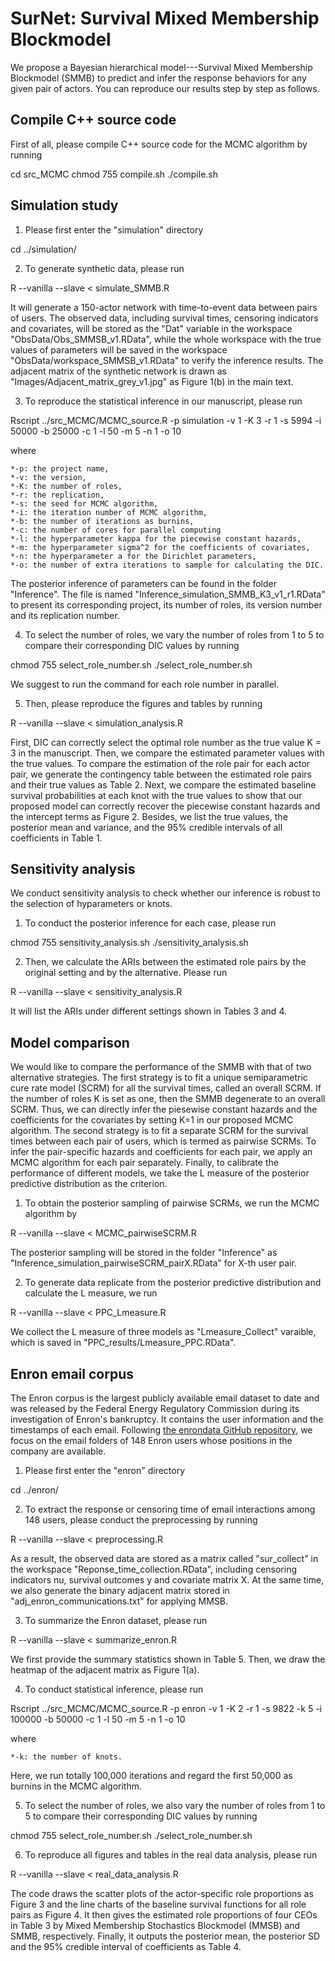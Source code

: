 # SurNet: Survival Mixed Membership Blockmodel

We propose a Bayesian hierarchical model---Survival Mixed Membership Blockmodel (SMMB) to predict and infer the response behaviors for any given pair of actors. You can reproduce our results step by step as follows.

## Compile C++ source code 

First of all, please compile C++ source code for the MCMC algorithm by running

cd src_MCMC
chmod 755 compile.sh
./compile.sh


## Simulation study 

1. Please first enter the "simulation" directory

cd ../simulation/

2. To generate synthetic data, please run 

R --vanilla --slave < simulate_SMMB.R

It will generate a 150-actor network with time-to-event data between pairs of users. The observed data, including survival times, censoring indicators and covariates, will be stored as the "Dat" variable in the workspace "ObsData/Obs_SMMSB_v1.RData", while the whole workspace with the true values of parameters will be saved in the workspace "ObsData/workspace_SMMSB_v1.RData" to verify the inference results. The adjacent matrix of the synthetic network is drawn as "Images/Adjacent_matrix_grey_v1.jpg" as Figure 1(b) in the main text.

3. To reproduce the statistical inference in our manuscript, please run

Rscript ../src_MCMC/MCMC_source.R -p simulation -v 1 -K 3 -r 1 -s 5994 -i 50000 -b 25000 -c 1 -l 50 -m 5 -n 1 -o 10

where 

	*-p: the project name, 
	*-v: the version,
	*-K: the number of roles,
	*-r: the replication,
	*-s: the seed for MCMC algorithm,
	*-i: the iteration number of MCMC algorithm,
	*-b: the number of iterations as burnins,
	*-c: the number of cores for parallel computing
	*-l: the hyperparameter kappa for the piecewise constant hazards,
	*-m: the hyperparameter sigma^2 for the coefficients of covariates,
	*-n: the hyperparameter a for the Dirichlet parameters,
	*-o: the number of extra iterations to sample for calculating the DIC.

The posterior inference of parameters can be found in the folder "Inference".  The file is named "Inference_simulation_SMMB_K3_v1_r1.RData" to present its corresponding project, its number of roles, its version number and its replication number. 

4. To select the number of roles, we vary the number of roles from 1 to 5 to compare their corresponding DIC values by running

chmod 755 select_role_number.sh
./select_role_number.sh

We suggest to run the command for each role number in parallel. 

5. Then, please reproduce the figures and tables by running

R --vanilla --slave < simulation_analysis.R

First, DIC can correctly select the optimal role number as the true value K = 3 in the manuscript. Then, we compare the estimated parameter values with the true values. To compare the estimation of the role pair for each actor pair, we generate the contingency table between the estimated role pairs and their true values as Table 2. Next, we compare the estimated baseline survival probabilities at each knot with the true values to show that our proposed model can correctly recover the piecewise constant hazards and the intercept terms as Figure 2. Besides, we list the true values, the posterior mean and variance, and the 95% credible intervals of all coefficients in Table 1.


## Sensitivity analysis 

We conduct sensitivity analysis to check whether our inference is robust to the selection of hyparameters or knots. 
1. To conduct the posterior inference for each case, please run

chmod 755 sensitivity_analysis.sh
./sensitivity_analysis.sh

2. Then, we calculate the ARIs between the estimated role pairs by the original setting and by the alternative. Please run

R --vanilla --slave < sensitivity_analysis.R

It will list the ARIs under different settings shown in Tables 3 and 4.

## Model comparison 

We would like to compare the performance of the SMMB with that of two alternative strategies. The first strategy is to fit a unique semiparametric cure rate model (SCRM) for all the survival times, called an overall SCRM. If the number of roles K is set as one, then the SMMB degenerate to an overall SCRM. Thus, we can directly infer the piesewise constant hazards and the coefficients for the covariates by setting K=1 in our proposed MCMC algorithm. The second strategy is to fit a separate SCRM for the survival times between each pair of users, which is termed as pairwise SCRMs. To infer the pair-specific hazards and coefficients for each pair, we apply an MCMC algorithm for each pair separately. Finally, to calibrate the performance of different models, we take the L measure of the posterior predictive distribution as the criterion.

1. To obtain the posterior sampling of pairwise SCRMs, we run the MCMC algorithm by

R --vanilla --slave < MCMC_pairwiseSCRM.R

The posterior sampling will be stored in the folder "Inference" as "Inference_simulation_pairwiseSCRM_pairX.RData" for X-th user pair.

2. To generate data replicate from the posterior predictive distribution and calculate the L measure, we run

R --vanilla --slave < PPC_Lmeasure.R

We collect the L measure of three models as "Lmeasure_Collect" varaible, which is saved in "PPC_results/Lmeasure_PPC.RData".


## Enron email corpus 


The Enron corpus is the largest publicly available email dataset to date and was released by the Federal Energy Regulatory Commission during its investigation of Enron's bankruptcy. It contains the user information and the timestamps of each email. Following [the enrondata GitHub repository](https://github.com/enrondata/enrondata/blob/master/data/misc/edo\_enron-custodians.txt), we focus on the email folders of 148 Enron users whose positions in the company are available. 

1. Please first enter the "enron" directory

cd ../enron/

2. To extract the response or censoring time of email interactions among 148 users, please conduct the preprocessing by running

R --vanilla --slave < preprocessing.R

As a result, the observed data are stored as a matrix called "sur_collect" in the workspace "Reponse_time_collection.RData", including censoring indicators nu, survival outcomes y and covariate matrix X. At the same time, we also generate the binary adjacent matrix stored in "adj_enron_communications.txt" for applying MMSB. 

3. To summarize the Enron dataset, please run

R --vanilla --slave < summarize_enron.R

We first provide the summary statistics shown in Table 5. Then, we draw the heatmap of the adjacent matrix as Figure 1(a).

4. To conduct statistical inference, please run

Rscript ../src_MCMC/MCMC_source.R -p enron -v 1 -K 2 -r 1 -s 9822 -k 5 -i 100000 -b 50000 -c 1 -l 50 -m 5 -n 1 -o 10

where 
	
	*-k: the number of knots.

Here, we run totally 100,000 iterations and regard the first 50,000 as burnins in the MCMC algorithm.

5. To select the number of roles, we also vary the number of roles from 1 to 5 to compare their corresponding DIC values by running

chmod 755 select_role_number.sh
./select_role_number.sh

6. To reproduce all figures and tables in the real data analysis, please run

R --vanilla --slave < real_data_analysis.R

The code draws the scatter plots of the actor-specific role proportions as Figure 3 and the line charts of the baseline survival functions for all role pairs as Figure 4. It then gives the estimated role proportions of four CEOs in Table 3 by Mixed Membership Stochastics Blockmodel (MMSB) and SMMB, respectively. Finally, it outputs the posterior mean, the posterior SD and the 95% credible interval of coefficients as Table 4. 
